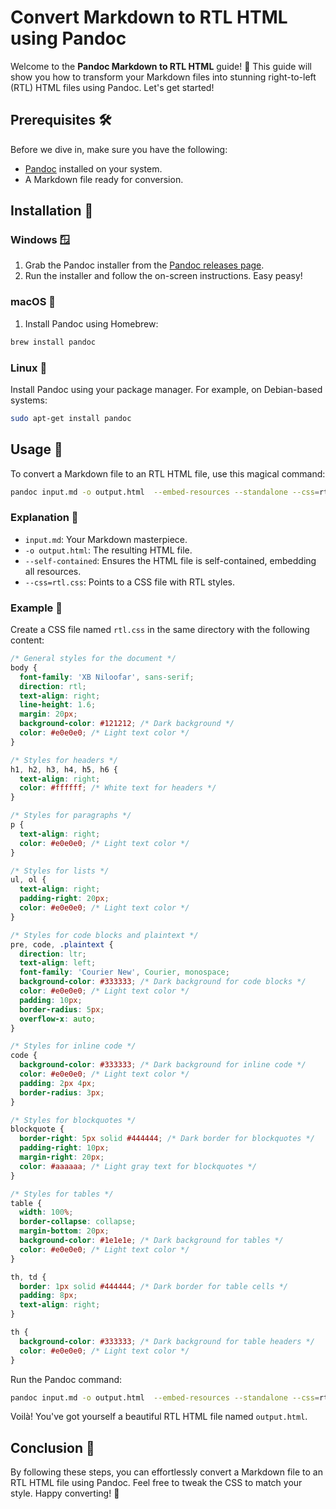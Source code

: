 # Convert Markdown to RTL HTML using Pandoc

Welcome to the **Pandoc Markdown to RTL HTML** guide! 🎉 This guide will show you how to transform your Markdown files into stunning right-to-left (RTL) HTML files using Pandoc. Let's get started!

## Prerequisites 🛠️

Before we dive in, make sure you have the following:

- [Pandoc](https://pandoc.org/installing.html) installed on your system.
- A Markdown file ready for conversion.

## Installation 🚀

### Windows 🪟

1. Grab the Pandoc installer from the [Pandoc releases page](https://github.com/jgm/pandoc/releases).
2. Run the installer and follow the on-screen instructions. Easy peasy!

### macOS 🍏

1. Install Pandoc using Homebrew:

  ```sh
  brew install pandoc
  ```

### Linux 🐧

Install Pandoc using your package manager. For example, on Debian-based systems:

```sh
sudo apt-get install pandoc
```

## Usage 🎨

To convert a Markdown file to an RTL HTML file, use this magical command:

```sh
pandoc input.md -o output.html  --embed-resources --standalone --css=rtl.css
```

### Explanation 📖

- `input.md`: Your Markdown masterpiece.
- `-o output.html`: The resulting HTML file.
- `--self-contained`: Ensures the HTML file is self-contained, embedding all resources.
- `--css=rtl.css`: Points to a CSS file with RTL styles.

### Example 📝

Create a CSS file named `rtl.css` in the same directory with the following content:

```css
/* General styles for the document */
body {
  font-family: 'XB Niloofar', sans-serif;
  direction: rtl;
  text-align: right;
  line-height: 1.6;
  margin: 20px;
  background-color: #121212; /* Dark background */
  color: #e0e0e0; /* Light text color */
}

/* Styles for headers */
h1, h2, h3, h4, h5, h6 {
  text-align: right;
  color: #ffffff; /* White text for headers */
}

/* Styles for paragraphs */
p {
  text-align: right;
  color: #e0e0e0; /* Light text color */
}

/* Styles for lists */
ul, ol {
  text-align: right;
  padding-right: 20px;
  color: #e0e0e0; /* Light text color */
}

/* Styles for code blocks and plaintext */
pre, code, .plaintext {
  direction: ltr;
  text-align: left;
  font-family: 'Courier New', Courier, monospace;
  background-color: #333333; /* Dark background for code blocks */
  color: #e0e0e0; /* Light text color */
  padding: 10px;
  border-radius: 5px;
  overflow-x: auto;
}

/* Styles for inline code */
code {
  background-color: #333333; /* Dark background for inline code */
  color: #e0e0e0; /* Light text color */
  padding: 2px 4px;
  border-radius: 3px;
}

/* Styles for blockquotes */
blockquote {
  border-right: 5px solid #444444; /* Dark border for blockquotes */
  padding-right: 10px;
  margin-right: 20px;
  color: #aaaaaa; /* Light gray text for blockquotes */
}

/* Styles for tables */
table {
  width: 100%;
  border-collapse: collapse;
  margin-bottom: 20px;
  background-color: #1e1e1e; /* Dark background for tables */
  color: #e0e0e0; /* Light text color */
}

th, td {
  border: 1px solid #444444; /* Dark border for table cells */
  padding: 8px;
  text-align: right;
}

th {
  background-color: #333333; /* Dark background for table headers */
  color: #e0e0e0; /* Light text color */
}
```

Run the Pandoc command:

```sh
pandoc input.md -o output.html  --embed-resources --standalone --css=rtl.css
```

Voilà! You've got yourself a beautiful RTL HTML file named `output.html`.

## Conclusion 🎉

By following these steps, you can effortlessly convert a Markdown file to an RTL HTML file using Pandoc. Feel free to tweak the CSS to match your style. Happy converting! 🚀
